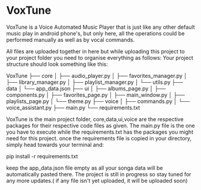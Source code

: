 # VoxTune
VoxTune is a Voice Automated Music Player that is just like any other default music play in android phone's, but only here, all the operations could be performed manually as well as by vocal commands.

All files are uploaded together in here but while uploading this project to your project folder you need to organise everything as follows:
Your project structure should look something like this:

VoxTune
├── core
│   ├── audio_player.py
│   ├── favorites_manager.py
│   ├── library_manager.py
│   ├── playlist_manager.py
│   └── utils.py
├── data
│   └── app_data.json
├── ui
│   ├── albums_page.py
│   ├── components.py
│   ├── favorites_page.py
│   ├── main_window.py
│   ├── playlists_page.py
│   └── theme.py
├── voice
│   ├── commands.py
│   └── voice_assistant.py
├── main.py
└── requirements.txt

VoxTune is the main project folder, core,data,ui,voice are the respective packages for their respective code files as given.
The main.py file is the one you have to execute while the requirements.txt has the packages you might need for this project.
once the requirements file is copied in your directory, simply head towards your terminal and:

pip install -r requirements.txt

keep the app_data.json file empty as all your songa data will be automatically pasted there.
The project is still in progress so stay tuned for any more updates.( if any file isn't yet uploaded, it will be uploaded soon)
